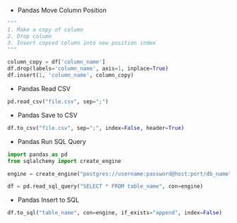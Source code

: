 * Pandas Move Column Position
```python
"""
1. Make a copy of column
2. Drop column
3. Insert copied column into new position index
"""

column_copy = df['column_name']
df.drop(labels='column_name', axis=1, inplace=True)
df.insert(1, 'column_name', column_copy)
```

* Pandas Read CSV
```python
pd.read_csv("file.csv", sep=";")
```

* Pandas Save to CSV
```python
df.to_csv("file.csv", sep=";", index=False, header=True)
```

* Pandas Run SQL Query
```python
import pandas as pd
from sqlalchemy import create_engine

engine = create_engine("postgres://username:password@host:port/db_name")

df = pd.read_sql_query("SELECT * FROM table_name", con=engine)
```

* Pandas Insert to SQL
```python
df.to_sql("table_name", con=engine, if_exists="append", index=False)
```
